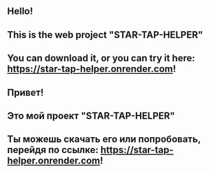## Hello! 
## This is the web project "STAR-TAP-HELPER"
## You can download it, or you can try it here: https://star-tap-helper.onrender.com! 
## Привет!
## Это мой проект "STAR-TAP-HELPER"
## Ты можешь скачать его или попробовать, перейдя по ссылке: https://star-tap-helper.onrender.com!
